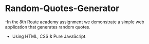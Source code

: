 # Random-Quotes-Generator
-In the 8th Route academy assignment we demonstrate a simple web application that generates random quotes.
- Using HTML, CSS & Pure JavaScript.
